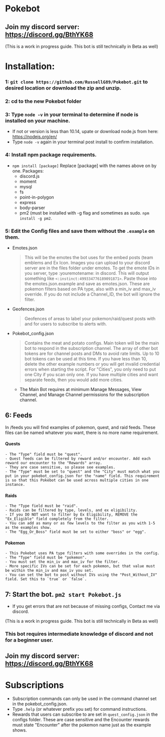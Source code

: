 # Pokebot

## Join my discord server: https://discord.gg/BthYK68

(This is a work in progress guide. This bot is still technically in Beta as well)

# Installation:
### 1: `git clone https://github.com/RussellG89/Pokebot.git` to desired location or download the zip and unzip.

### 2: cd to the new Pokebot folder

### 3: Type `node -v` in your terminal to determine if node is installed on your machine.
  - If not or version is less than 10.14, upate or download node.js from here: https://nodejs.org/en/
  - Type `node -v` again in your terminal post install to confirm installation.
  
### 4: Install npm package requirements.
  - `npm install [package]` Replace [package] with the names above on by one.
    Packages: 
    - discord.js
    - moment
    - mysql
    - fs
    - point-in-polygon
    - express
    - body-parser
    - pm2 (must be installed with -g flag and sometimes as sudo. `npm install -g pm2`.
    
### 5: Edit the Config files and save them without the `.example` on them.
  - Emotes.json
      > This will be the emotes the bot uses for the embed posts (team emblems and Ex Icon. Images you can upload to your discord server are in the files folder under emotes. To get the emote IDs in you server, type \:youremotename: in discord. This will output something like `<:instinct:499334776189091871>`. Paste those into the emotes.json.example and save as emotes.json.
      > These are pokemon filters based on PA type, also with a min_iv and max_iv override. If you do not include a Channel_ID, the bot will ignore the filter. 
  - Geofences.json
      > Geofences of areas to label your pokemon/raid/quest posts with and for users to subscribe to alerts with.
  - Pokebot_config.json
      > Contains the meat and potato configs. Main token will be the main bot to respond in the subscription channel. The array of other bot tokens are for channel posts and DMs to avoid rate limits. Up to 10 bot tokens can be used at this time. If you have less than 10, delete the other example numbers or you will get invalid credential errors when starting the script. For "Cities", you only need to put one City if you scan only one. If you have multiple cities and want separate feeds, then you would add more cities. 
      - The Main Bot requires at minimum Manage Messages, View Channel, and Manage Channel permissions for the subscription channel.
  
## 6: Feeds
  In /feeds you will find examples of pokemon, quest, and raid feeds. These files can be named whatever you want, there is no more name requirement.
  #### Quests
    - The "Type" field must be "quest".
    - Quest feeds can be filtered by reward and/or encounter. Add each reward our encounter to the "Rewards" array.
    - They are case sensitive, so please see examples. 
    - The "Type" must be set to "quest" and the "City" must match what you put in your pokebot_config.json for the "name" field. This requirement is so that this Pokebot can be used across multiple cities in one instance.
    
  #### Raids
    - The "Type field must be "raid".
    - Raids can be filtered by type, levels, and ex eligibility. 
    - If you DO NOT want to filter by Ex Eligibility, REMOVE the "Ex_Eligible" field completely from the filter. 
    - You can add as many or as few levels to the filter as you with 1-5 as the examples show. 
    - The "Egg_Or_Boss" field must be set to either "boss" or "egg".
  
  #### Pokemon
    - This Pokebot uses PA type filters with some overrides in the config.
    - The "Type" field must be "pokemon".
    - You must set the min_iv and max_iv for the filter. 
    - More specific IVs can be set for each pokemon, but that value must be within the min_iv and max_iv you set.
    - You can set the bot to post without IVs using the "Post_Without_IV" field. Set this to `true` or `false`.

## 7: Start the bot. `pm2 start Pokebot.js`
  - If you get errors that are not because of missing configs, Contact me via discord. 

(This is a work in progress guide. This bot is still technically in Beta as well)

### This bot requires intermediate knowledge of discord and not for a beginner user. 
## Join my discord server: https://discord.gg/BthYK68

# Subscriptions

- Subscription commands can only be used in the command channel set in the pokebot_config.json.
- Type `.help` (or whatever prefix you set) for command instructions.
- Rewards that users can subscribe to are set in `quest_config.json` in the configs folder. These are case sensitive and the Encounter rewards must state "Encounter" after the pokemon name just as the example shows. 



  
